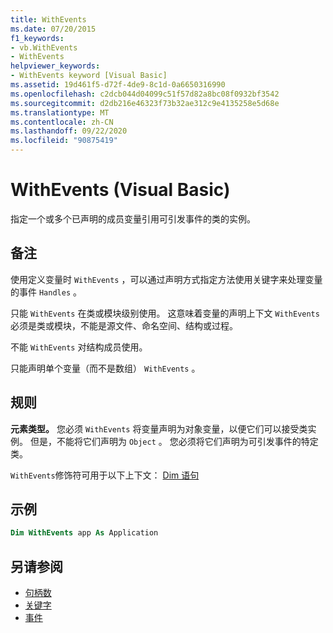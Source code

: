 ```yaml
---
title: WithEvents
ms.date: 07/20/2015
f1_keywords:
- vb.WithEvents
- WithEvents
helpviewer_keywords:
- WithEvents keyword [Visual Basic]
ms.assetid: 19d461f5-d72f-4de9-8c1d-0a6650316990
ms.openlocfilehash: c2dcb044d04099c51f57d82a8bc08f0932bf3542
ms.sourcegitcommit: d2db216e46323f73b32ae312c9e4135258e5d68e
ms.translationtype: MT
ms.contentlocale: zh-CN
ms.lasthandoff: 09/22/2020
ms.locfileid: "90875419"
---
```

# <a name="withevents-visual-basic"></a>WithEvents (Visual Basic)

指定一个或多个已声明的成员变量引用可引发事件的类的实例。

## <a name="remarks"></a>备注

使用定义变量时 `WithEvents` ，可以通过声明方式指定方法使用关键字来处理变量的事件 `Handles` 。

只能 `WithEvents` 在类或模块级别使用。 这意味着变量的声明上下文 `WithEvents` 必须是类或模块，不能是源文件、命名空间、结构或过程。

不能 `WithEvents` 对结构成员使用。

只能声明单个变量（而不是数组） `WithEvents` 。

## <a name="rules"></a>规则

**元素类型。** 您必须 `WithEvents` 将变量声明为对象变量，以便它们可以接受类实例。 但是，不能将它们声明为 `Object` 。 您必须将它们声明为可引发事件的特定类。

`WithEvents`修饰符可用于以下上下文： [Dim 语句](../statements/dim-statement.md)

## <a name="example"></a>示例

```vb
Dim WithEvents app As Application
```

## <a name="see-also"></a>另请参阅

- [句柄数](../statements/handles-clause.md)
- [关键字](../keywords/index.md)
- [事件](../../programming-guide/language-features/events/index.md)
